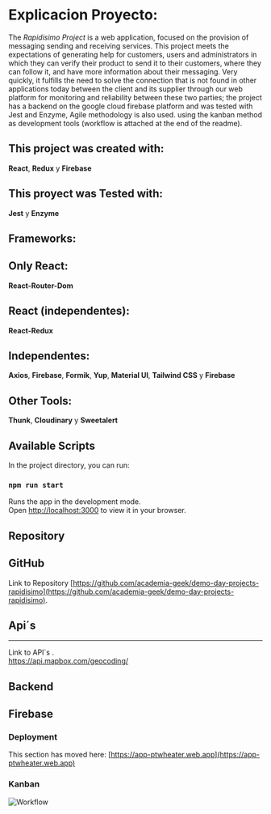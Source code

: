 # Explicacion Proyecto:

The *Rapidisimo Project* is a web application, focused on the provision of messaging sending and receiving services.
This project meets the expectations of generating help for customers, users and administrators in which they can verify their product to send it to their customers, where they can follow it, and have more information about their messaging.
Very quickly, it fulfills the need to solve the connection that is not found in other applications today between the client and its supplier through our web platform for monitoring and reliability between these two parties; the project has a backend on the google cloud firebase platform and was tested with Jest and Enzyme, Agile methodology is also used.
using the kanban method as development tools (workflow is attached at the end of the readme).

## This project was created with:

**React**, **Redux** y **Firebase**

## This proyect was Tested with:

**Jest** y **Enzyme**

## Frameworks:


Only React:
---
**React-Router-Dom** 

React (independentes):
---
**React-Redux**

Independentes:
---
**Axios**, **Firebase**, **Formik**, **Yup**, **Material UI**, **Tailwind CSS** y **Firebase**

Other Tools:
---
**Thunk**, **Cloudinary** y **Sweetalert**

## Available Scripts

In the project directory, you can run:

### `npm run start`

Runs the app in the development mode.\
Open [http://localhost:3000](http://localhost:3000) to view it in your browser.

## Repository
**GitHub**  
---

Link to Repository [https://github.com/academia-geek/demo-day-projects-rapidisimo](https://github.com/academia-geek/demo-day-projects-rapidisimo).  


## Api´s
---
Link to API´s .\
https://api.mapbox.com/geocoding/



## Backend
**Firebase** 
---

### Deployment

This section has moved here: [https://app-ptwheater.web.app](https://app-ptwheater.web.app)

### Kanban

![Workflow](https://res.cloudinary.com/docutv7ug/image/upload/v1653450845/PT-Wheather/KanbanPt-Weather_xqabr7.png "WorkFlow")